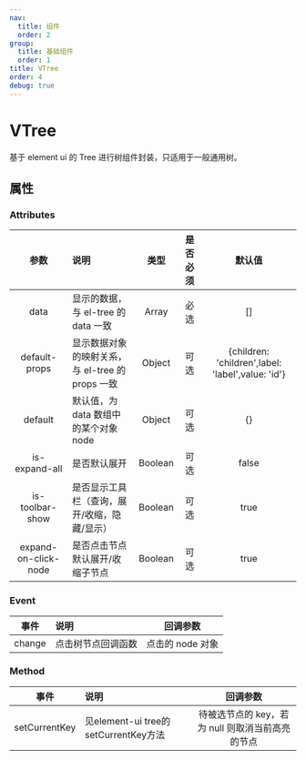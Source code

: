 ```yaml
---
nav:
  title: 组件
  order: 2
group:
  title: 基础组件
  order: 1
title: VTree
order: 4
debug: true
---
```


# VTree

基于 element ui 的 Tree 进行树组件封装，只适用于一般通用树。

## 属性

### Attributes

|     参数     | 说明                                             |  类型   | 是否必须 |                      默认值                       |
| :----------: | :----------------------------------------------- | :-----: | :------: | :-----------------------------------------------: |
|     data     | 显示的数据，与 el-tree 的 data 一致              |  Array  |   必选   |                        []                         |
| default-props | 显示数据对象的映射关系，与 el-tree 的 props 一致 | Object  |   可选   | {children: 'children',label: 'label',value: 'id'} |
|   default    | 默认值，为 data 数组中的某个对象 node            | Object  |   可选   |                        {}                         |
| is-expand-all  | 是否默认展开                                     | Boolean |   可选   |                       false                       |
| is-toolbar-show | 是否显示工具栏（查询，展开/收缩，隐藏/显示）| Boolean |   可选   |                       true                       |
| expand-on-click-node | 是否点击节点默认展开/收缩子节点              | Boolean |   可选   |                       true                       |

### Event

|  事件  | 说明               |     回调参数     |
| :----: | :----------------- | :--------------: |
| change | 点击树节点回调函数 | 点击的 node 对象 |

### Method

|  事件  | 说明               |     回调参数     |
| :----: | :----------------- | :--------------: |
| setCurrentKey | 见element-ui tree的setCurrentKey方法 | 待被选节点的 key，若为 null 则取消当前高亮的节点 |
